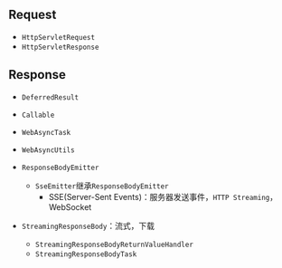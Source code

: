 

## Request
- `HttpServletRequest`
- `HttpServletResponse`



## Response



- `DeferredResult`

- `Callable`
- `WebAsyncTask`
- `WebAsyncUtils`

- `ResponseBodyEmitter`
    - `SseEmitter`继承`ResponseBodyEmitter`
        - SSE(Server-Sent Events)：服务器发送事件，`HTTP Streaming`，WebSocket


- `StreamingResponseBody`：流式，下载
    - `StreamingResponseBodyReturnValueHandler`
    - `StreamingResponseBodyTask`
```java


```